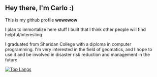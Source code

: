 ## Hey there, I'm Carlo :)

This is my github profile **wowowow**

I plan to immortalize here stuff I built that I think other people will find helpful/interesting

I graduated from Sheridan College with a diploma in computer programming. I'm very interested in the field of geomatics, and I hope to use it and be involved in disaster risk reduction and management in the future.


[![Top Langs](https://github-readme-stats.vercel.app/api/top-langs/?username=carlomaximo)](https://github.com/carlomaximo/github-readme-stats)
<!--
[![Carlo's GitHub stats](https://github-readme-stats.vercel.app/api?username=carlomaximo)](https://github.com/carlomaximo/github-readme-stats)

**carlomaximo/carlomaximo** is a ✨ _special_ ✨ repository because its `README.md` (this file) appears on your GitHub profile.

Here are some ideas to get you started:

- 🔭 I’m currently working on ...
- 🌱 I’m currently learning ...
- 👯 I’m looking to collaborate on ...
- 🤔 I’m looking for help with ...
- 💬 Ask me about ...
- 📫 How to reach me: ...
- 😄 Pronouns: ...
- ⚡ Fun fact: ...
-->
